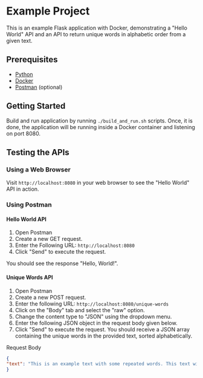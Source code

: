 # Example Project

This is an example Flask application with Docker, demonstrating a "Hello World" API and an API to return unique words in alphabetic order from a given text.

## Prerequisites

- [Python](https://www.python.org/downloads/)
- [Docker](https://docs.docker.com/get-docker/)
- [Postman](https://www.postman.com/downloads/) (optional)

## Getting Started

Build and run application by running `./build_and_run.sh` scripts.
Once, it is done, the application will be running inside a Docker container and listening on port 8080.

## Testing the APIs

### Using a Web Browser

Visit `http://localhost:8080` in your web browser to see the "Hello World" API in action.

### Using Postman

#### Hello World API

1. Open Postman
2. Create a new GET request.
3. Enter the Following URL: `http://localhost:8080`
4. Click "Send" to execute the request.

You should see the response "Hello, World!".

#### Unique Words API

1. Open Postman
2. Create a new POST request.
3. Enter the following URL: `http://localhost:8080/unique-words`
4. Click on the "Body" tab and select the "raw" option.
5. Change the content type to "JSON" using the dropdown menu.
6. Enter the following JSON object in the request body given below.
7. Click "Send" to execute the request. You should receive a JSON array containing the unique words in the provided text, sorted alphabetically.

Request Body

```json
{
"text": "This is an example text with some repeated words. This text will be used to test the unique words API."
}
```
